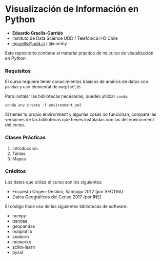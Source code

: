 # Visualización de Información en Python

- **Eduardo Graells-Garrido**
- Instituto de Data Science UDD / Telefónica I+D Chile
- egraells@udd.cl / @carnby

Este repositorio contiene el material práctico de mi curso de visualización en Python. 

### Requisitos

El curso requiere tener conocimientos básicos de análisis de datos con `pandas` y uso elemental de `matplotlib`.

Para instalar las bibliotecas necesarias, puedes utilizar `conda`:

```
conda env create -f environment.yml
```

Si tienes tu propio environment y algunas cosas no funcionan, compara las versiones de las bibliotecas que tienes instaladas con las del environment del curso.

### Clases Prácticas 

1. Introducción
2. Tablas
3. Mapas

### Créditos

Los datos que utiliza el curso son los siguientes:

- Encuesta Origen-Destino, Santiago 2012 (por SECTRA)
- Datos Geográficos del Censo 2017 (por INE)

El código hace uso de las siguientes bibliotecas de software:

- numpy
- pandas
- geopandas
- matplotlib
- seaborn
- networkx
- scikit-learn
- pysal